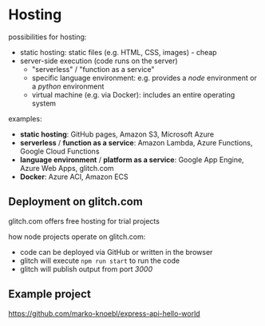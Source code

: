 # Hosting

possibilities for hosting:

- static hosting: static files (e.g. HTML, CSS, images) - cheap
- server-side execution (code runs on the server)
  - "serverless" / "function as a service"
  - specific language environment: e.g. provides a _node_ environment or a _python_ environment
  - virtual machine (e.g. via Docker): includes an entire operating system

examples:

- **static hosting**: GitHub pages, Amazon S3, Microsoft Azure
- **serverless** / **function as a service**: Amazon Lambda, Azure Functions, Google Cloud Functions
- **language environment** / **platform as a service**: Google App Engine, Azure Web Apps, glitch.com
- **Docker**: Azure ACI, Amazon ECS

## Deployment on glitch.com

glitch.com offers free hosting for trial projects

how node projects operate on glitch.com:

- code can be deployed via GitHub or written in the browser
- glitch will execute `npm run start` to run the code
- glitch will publish output from port _3000_

## Example project

https://github.com/marko-knoebl/express-api-hello-world
